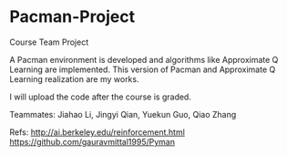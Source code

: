 # Pacman-Project
Course Team Project

A Pacman environment is developed and algorithms like Approximate Q Learning are implemented. This version of Pacman and Approximate Q Learning realization are my works. 

I will upload the code after the course is graded. 

Teammates: Jiahao Li, Jingyi Qian, Yuekun Guo, Qiao Zhang

Refs:
http://ai.berkeley.edu/reinforcement.html
https://github.com/gauravmittal1995/Pyman
